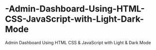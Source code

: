 # -Admin-Dashboard-Using-HTML-CSS-JavaScript-with-Light-Dark-Mode
 Admin Dashboard Using HTML CSS &amp; JavaScript with Light &amp; Dark Mode
